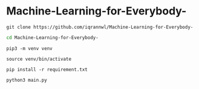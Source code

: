 # Machine-Learning-for-Everybody-

```shell
git clone https://github.com/iqrannwl/Machine-Learning-for-Everybody-
```
```bash
cd Machine-Learning-for-Everybody-
```

```shell
pip3 -m venv venv
```

```shell
source venv/bin/activate
```

```shell
pip install -r requirement.txt
```

```shell
python3 main.py
```